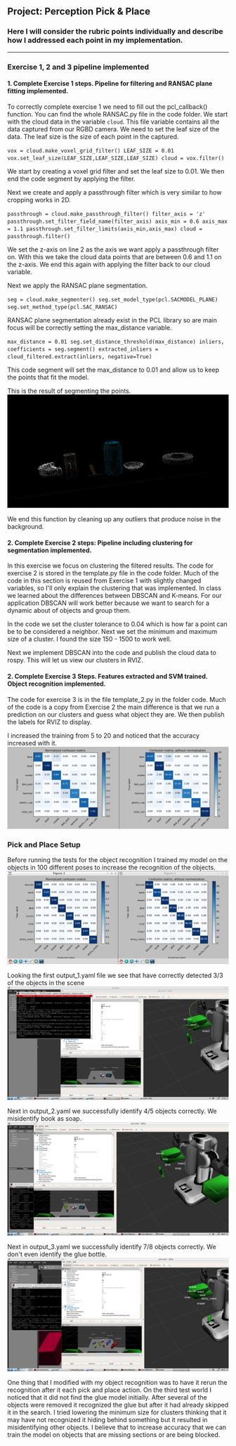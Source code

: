 ## Project: Perception Pick & Place
### Here I will consider the rubric points individually and describe how I addressed each point in my implementation.  

---

### Exercise 1, 2 and 3 pipeline implemented
#### 1. Complete Exercise 1 steps. Pipeline for filtering and RANSAC plane fitting implemented.
To correctly complete exercise 1 we need to fill out the pcl_callback() function. You can find the whole RANSAC.py file in the code folder. We start with the cloud data in the variable `cloud`. This file variable contains all the data captured from our RGBD camera. We need to set the leaf size of the data. The leaf size is the size of each point in the captured.

`vox = cloud.make_voxel_grid_filter()
LEAF_SIZE = 0.01
vox.set_leaf_size(LEAF_SIZE,LEAF_SIZE,LEAF_SIZE)
cloud = vox.filter()`

We start by creating a voxel grid filter and set the leaf size to 0.01. We then end the code segment by applying the filter.

Next we create and apply a passthrough filter which is very similar to how cropping works in 2D.

`passthrough = cloud.make_passthrough_filter()
filter_axis = 'z'
passthrough.set_filter_field_name(filter_axis)
axis_min = 0.6
axis_max = 1.1
passthrough.set_filter_limits(axis_min,axis_max)
cloud = passthrough.filter()`

We set the z-axis on line 2 as the axis we want apply a passthrough filter on. With this we take the cloud data points that are between 0.6 and 1.1 on the z-axis. We end this again with applying the filter back to our cloud variable.

Next we apply the RANSAC plane segmentation.

`seg = cloud.make_segmenter()
seg.set_model_type(pcl.SACMODEL_PLANE)
seg.set_method_type(pcl.SAC_RANSAC)`

RANSAC plane segmentation already exist in the PCL library so are main focus will be correctly setting the max_distance variable.

`max_distance = 0.01
seg.set_distance_threshold(max_distance)
inliers, coefficients = seg.segment()
extracted_inliers = cloud_filtered.extract(inliers, negative=True)`

This code segment will set the max_distance to 0.01 and allow us to keep the points that fit the model.

This is the result of segmenting the points.
![Extracted Inliers](https://github.com/jakebonk/RoboND-Perception-Project/blob/master/images/extracted_inliers.png?raw=true)

We end this function by cleaning up any outliers that produce noise in the background.

#### 2. Complete Exercise 2 steps: Pipeline including clustering for segmentation implemented.  

In this exercise we focus on clustering the filtered results. The code for exercise 2 is stored in the template.py file in the code folder. Much of the code in this section is reused from Exercise 1 with slightly changed variables, so I'll only explain the clustering that was implemented. In class we learned about the differences between DBSCAN and K-means. For our application DBSCAN will work better because we want to search for a dynamic about of objects and group them.

In the code we set the cluster tolerance to 0.04 which is how far a point can be to be considered a neighbor. Next we set the minimum and maximum size of a cluster. I found the size 150 - 1500 to work well.

Next we implement DBSCAN into the code and publish the cloud data to rospy. This will let us view our clusters in RVIZ.

#### 2. Complete Exercise 3 Steps.  Features extracted and SVM trained.  Object recognition implemented.

The code for exercise 3 is in the file template_2.py in the folder code.
Much of the code is a copy from Exercise 2 the main difference is that we run a prediction on our clusters and guess what object they are. We then publish the labels for RVIZ to display.

I increased the training from 5 to 20 and noticed that the accuracy increased with it.
![Confusion Matrix](https://github.com/jakebonk/RoboND-Perception-Project/blob/master/images/confusion_matrix.png?raw=true)


### Pick and Place Setup

Before running the tests for the object recognition I trained my model on the objects in 100 different poses to increase the recognition of the objects.
![Confusion Matrix Project](https://github.com/jakebonk/RoboND-Perception-Project/blob/master/images/confusion_matrix_project.png?raw=true)

Looking the first output_1.yaml file we see that have correctly detected 3/3 of the objects in the scene
![World 1](https://github.com/jakebonk/RoboND-Perception-Project/blob/master/images/world1.png?raw=true)

Next in output_2.yaml we successfully identify 4/5 objects correctly. We misidentify book as soap.
![World 2](https://github.com/jakebonk/RoboND-Perception-Project/blob/master/images/world2.png?raw=true)

Next in output_3.yaml we successfully identify 7/8 objects correctly. We don't even identify the glue bottle.
![World 3](https://github.com/jakebonk/RoboND-Perception-Project/blob/master/images/world3.png?raw=true)

One thing that I modified with my object recognition was to have it rerun the recognition after it each pick and place action. On the third test world I noticed that it did not find the glue model initially. After several of the objects were removed it recognized the glue but after it had already skipped it in the search. I tried lowering the minimum size for clusters thinking that it may have not recognized it hiding behind something but it resulted in misidentifying other objects. I believe that to increase accuracy that we can train the model on objects that are missing sections or are being blocked.